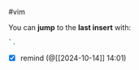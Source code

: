 #vim

You can **jump** to the **last insert** with:
```bash
`.
```

- [x] remind (@[[2024-10-14]] 14:01)